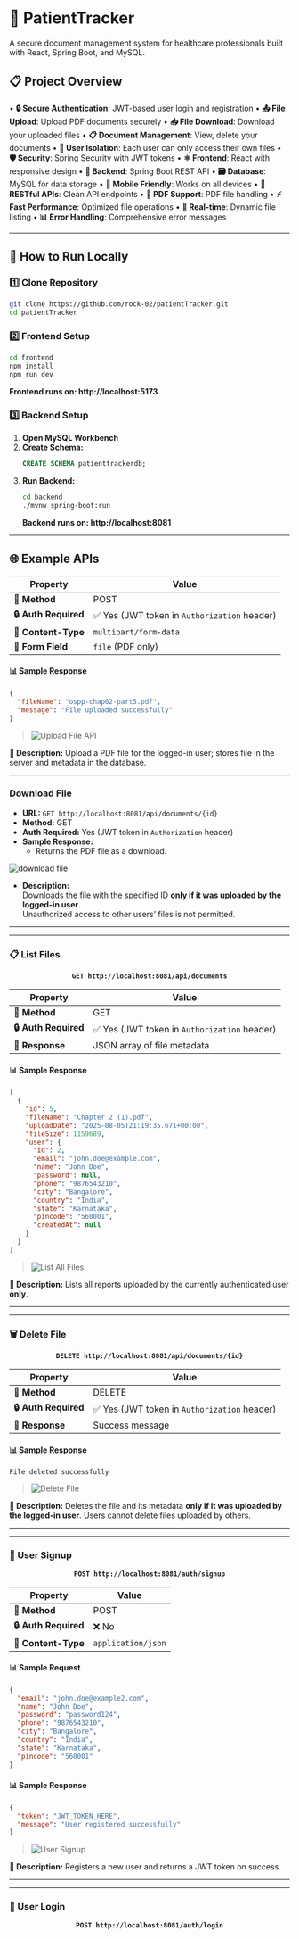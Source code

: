 # 🏥 PatientTracker

A secure document management system for healthcare professionals built with React, Spring Boot, and MySQL.

## 📋 Project Overview

• **🔒 Secure Authentication**: JWT-based user login and registration
• **📤 File Upload**: Upload PDF documents securely
• **📥 File Download**: Download your uploaded files
• **📋 Document Management**: View, delete your documents
• **👥 User Isolation**: Each user can only access their own files
• **🛡️ Security**: Spring Security with JWT tokens
• **⚛️ Frontend**: React with responsive design
• **🌱 Backend**: Spring Boot REST API
• **🗃️ Database**: MySQL for data storage
• **📱 Mobile Friendly**: Works on all devices
• **🚀 RESTful APIs**: Clean API endpoints
• **📄 PDF Support**: PDF file handling
• **⚡ Fast Performance**: Optimized file operations
• **🔄 Real-time**: Dynamic file listing
• **📊 Error Handling**: Comprehensive error messages

---

## 🚀 How to Run Locally

### 1️⃣ Clone Repository

```bash
git clone https://github.com/rock-02/patientTracker.git
cd patientTracker
```

### 2️⃣ Frontend Setup

```bash
cd frontend
npm install
npm run dev
```

**Frontend runs on: http://localhost:5173**

### 3️⃣ Backend Setup

1. **Open MySQL Workbench**
2. **Create Schema:**
   ```sql
   CREATE SCHEMA patienttrackerdb;
   ```
3. **Run Backend:**
   ```bash
   cd backend
   ./mvnw spring-boot:run
   ```
   **Backend runs on: http://localhost:8081**

---

## 🌐 Example APIs

| Property             | Value                                        |
| -------------------- | -------------------------------------------- |
| **🎯 Method**        | POST                                         |
| **🔒 Auth Required** | ✅ Yes (JWT token in `Authorization` header) |
| **📄 Content-Type**  | `multipart/form-data`                        |
| **📝 Form Field**    | `file` (PDF only)                            |

#### 📊 Sample Response

```json
{
  "fileName": "ospp-chap02-part5.pdf",
  "message": "File uploaded successfully"
}
```

> ![Upload File API](uploadfile.JPG)

**📝 Description:** Upload a PDF file for the logged-in user; stores file in the server and metadata in the database.

---

### Download File

- **URL:** `GET http://localhost:8081/api/documents/{id}`
- **Method:** GET
- **Auth Required:** Yes (JWT token in `Authorization` header)
- **Sample Response:**
  - Returns the PDF file as a download.

![download file](downloadfile.JPG)

- **Description:**  
  Downloads the file with the specified ID **only if it was uploaded by the logged-in user**.  
  Unauthorized access to other users’ files is not permitted.

---

---

### 📋 List Files

<div align="center">

**`GET http://localhost:8081/api/documents`**

</div>

| Property             | Value                                        |
| -------------------- | -------------------------------------------- |
| **🎯 Method**        | GET                                          |
| **🔒 Auth Required** | ✅ Yes (JWT token in `Authorization` header) |
| **📄 Response**      | JSON array of file metadata                  |

#### 📊 Sample Response

```json
[
  {
    "id": 5,
    "fileName": "Chapter 2 (1).pdf",
    "uploadDate": "2025-08-05T21:19:35.671+00:00",
    "fileSize": 1159689,
    "user": {
      "id": 2,
      "email": "john.doe@example.com",
      "name": "John Doe",
      "password": null,
      "phone": "9876543210",
      "city": "Bangalore",
      "country": "India",
      "state": "Karnataka",
      "pincode": "560001",
      "createdAt": null
    }
  }
]
```

> ![List All Files](getAllfiles.JPG)

**📝 Description:** Lists all reports uploaded by the currently authenticated user **only**.

---

---

### 🗑️ Delete File

<div align="center">

**`DELETE http://localhost:8081/api/documents/{id}`**

</div>

| Property             | Value                                        |
| -------------------- | -------------------------------------------- |
| **🎯 Method**        | DELETE                                       |
| **🔒 Auth Required** | ✅ Yes (JWT token in `Authorization` header) |
| **📄 Response**      | Success message                              |

#### 📊 Sample Response

```
File deleted successfully
```

> ![Delete File](delete.JPG)

**📝 Description:** Deletes the file and its metadata **only if it was uploaded by the logged-in user**. Users cannot delete files uploaded by others.

---

---

### 👤 User Signup

<div align="center">

**`POST http://localhost:8081/auth/signup`**

</div>

| Property             | Value              |
| -------------------- | ------------------ |
| **🎯 Method**        | POST               |
| **🔒 Auth Required** | ❌ No              |
| **📄 Content-Type**  | `application/json` |

#### 📊 Sample Request

```json
{
  "email": "john.doe@example2.com",
  "name": "John Doe",
  "password": "password124",
  "phone": "9876543210",
  "city": "Bangalore",
  "country": "India",
  "state": "Karnataka",
  "pincode": "560001"
}
```

#### 📊 Sample Response

```json
{
  "token": "JWT_TOKEN_HERE",
  "message": "User registered successfully"
}
```

> ![User Signup](signup.JPG)

**📝 Description:** Registers a new user and returns a JWT token on success.

---

---

### 🔐 User Login

<div align="center">

**`POST http://localhost:8081/auth/login`**

</div>
